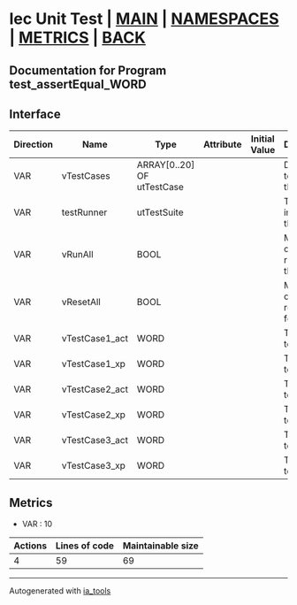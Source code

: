 # Iec Unit Test | [MAIN] | [NAMESPACES] | [METRICS] | [BACK]  

## Documentation for Program test_assertEqual_WORD  

## Interface  

| Direction | Name | Type | Attribute | Initial Value | Documentation |
| --------- | ---- | ---- | --------- | ------------- | ------------- |
| VAR | vTestCases | ARRAY[0..20] OF utTestCase |  |  | Definition of all test cases for this POU |  
| VAR | testRunner | utTestSuite |  |  | Test Suite fb instance to run the tests |  
| VAR | vRunAll | BOOL |  |  | Manual command to run all tests for this POU |  
| VAR | vResetAll | BOOL |  |  | Manual command to reset all tests for this POU |  
| VAR | vTestCase1_act | WORD |  |  | Test data 1 of test case 1 |  
| VAR | vTestCase1_xp | WORD |  |  | Test data 2 of test case 1 |  
| VAR | vTestCase2_act | WORD |  |  | Test data 1 of test case 2 |  
| VAR | vTestCase2_xp | WORD |  |  | Test data 2 of test case 2 |  
| VAR | vTestCase3_act | WORD |  |  | Test data 1 of test case 3 |  
| VAR | vTestCase3_xp | WORD |  |  | Test data 2 of test case 3 |  


## Metrics  

- VAR : 10

| Actions | Lines of code | Maintainable size |
| ------- | ------------- | ----------------- |
| 4 | 59 | 69 |

---
Autogenerated with [ia_tools](https://github.com/tkucic/ia_tools)  

[MAIN]: ../../../../index.md
[NAMESPACES]: ../../nsList.md
[METRICS]: ../../../metrics.md
[BACK]: ../nsMain.md
